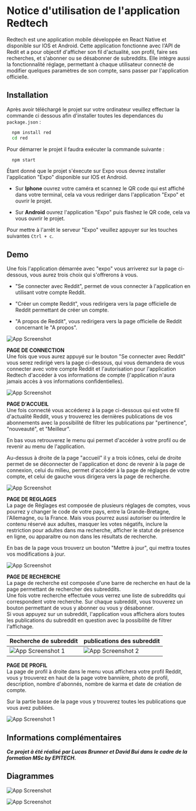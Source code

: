 
# Notice d'utilisation de l'application Redtech

Redtech est une application mobile développée en React Native et disponible sur IOS et Android.
Cette application fonctionne avec l'API de Redit et a pour objectif d'afficher son fil d'actualité, son profil, faire ses recherches, et s'abonner ou se désabonner de subreddits. Elle intègre aussi la fonctionnalité réglage, permettant à chaque utilisateur connecté de modifier quelques paramètres de son compte, sans passer par l'application officielle.



## Installation

Après avoir téléchargé le projet sur votre ordinateur veuillez effectuer la commande ci dessous afin d'installer toutes les dependances du ```package.json``` :

```bash
  npm install red
  cd red
```
Pour démarrer le projet il faudra exécuter la commande suivante : 

```bash
  npm start
```
Étant donné que le projet s'éxecute sur Expo vous devrez installer l'application "Expo" disponible sur IOS et Android.

- Sur **Iphone** ouvrez votre caméra et scannez le QR code qui est affiché dans votre terminal, cela va vous rediriger dans l'application "Expo" et ouvrir le projet.

- Sur **Android** ouvrez l'application "Expo" puis flashez le QR code, cela va vous ouvrir le projet.

Pour mettre à l'arrêt le serveur "Expo" veuillez appuyer sur les touches suivantes ```Ctrl + c```.



## Demo

Une fois l'application démarrée avec "expo" vous arriverez sur la page ci-dessous, vous aurez trois choix qui s'offrerons à vous.    

- "Se connecter avec Reddit", permet de vous connecter à l'application en utilisant votre compte Reddit.

- "Créer un compte Reddit", vous redirigera vers la page officielle de Reddit permettant de créer un compte.

- "A propos de Reddit", vous redirigera vers la page officielle de Reddit concernant le "A propos".
 
![App Screenshot](https://i.ibb.co/nc0x8Gg/Page-Connexion-3.png)   

**PAGE DE CONNECTION**  
Une fois que vous aurez appuyé sur le bouton "Se connecter avec Reddit" vous serez redirigé vers la page ci-dessous, qui vous demandera de vous connecter avec votre compte Reddit et l'autorisation pour l'application Redtech d'accéder à vos informations de compte (l'application n'aura jamais accès à vos informations confidentielles).

![App Screenshot](https://i.ibb.co/Qb61Hqq/Acces-Token.png) 

**PAGE D'ACCUEIL**   
Une fois connecté vous accéderez à la page ci-dessous qui est votre fil d'actualité Reddit, vous y trouverez les dernières publications de vos abonnements avec la possibilité de filtrer les publications par "pertinence", "nouveauté", et "Meilleur".  

En bas vous retrouverez le menu qui permet d'accéder à votre profil ou de revenir au menu de l'application.  
  
Au-dessus à droite de la page "accueil" il y a trois icônes, celui de droite permet de se déconnecter de l'application et donc de revenir à la page de connexion, celui du milieu, permet d'accéder à la page de réglages de votre compte, et celui de gauche vous dirigera vers la page de recherche.

![App Screenshot](https://i.ibb.co/GMWmppd/Accueil-New.png)

**PAGE DE REGLAGES**   
La page de Réglages est composée de plusieurs réglages de comptes, vous pourrez y changer le code de votre pays, entre la Grande-Bretagne, l'Allemagne, ou la France. Mais vous pourrez aussi autoriser ou interdire le contenu réservé aux adultes, masquer les votes négatifs, inclure la restriction pour adultes dans ma recherche, afficher le statut de présence en ligne, ou apparaitre ou non dans les résultats de recherche.    

En bas de la page vous trouverz un bouton "Mettre à jour", qui mettra toutes vos modifications à jour.

![App Screenshot](https://i.ibb.co/HzZgdWj/R-glages-1.png)  
  
**PAGE DE RECHERCHE**   
La page de recherche est composée d'une barre de recherche en haut de la page permettant de rechercher des subreddits.  
Une fois votre recherche effectuée vous verrez une liste de subreddits qui correspondent votre recherche. Sur chaque subreddit, vous trouverez un bouton permettant de vous y abonner ou vous y désabonner.   
Si vous appuyez sur un subreddit, l'application vous affichera alors toutes les publications du subreddit en question avec la possibilité de filtrer l'affichage.

| Recherche de subreddit | publications des subreddit |
| --- | --- |
| ![App Screenshot 1](https://i.ibb.co/d2Cf6px/Recherche-2.png) | ![App Screenshot 2](https://i.ibb.co/smWcXLb/Recherche-Sub-2.png) |
  
**PAGE DE PROFIL**  
La page de profil à droite dans le menu vous affichera votre profil Reddit, vous y trouverez en haut de la page votre bannière, photo de profil, description, nombre d'abonnés, nombre de karma et date de création de compte.    

Sur la partie basse de la page vous y trouverez toutes les publications que vous avez publiées. 

![App Screenshot 1](https://i.ibb.co/KyyJYWv/Profil-2.png)







## Informations complémentaires

***Ce projet à été réalisé par Lucas Brunner et David Bui dans le cadre de la formation MSc by EPITECH.***


## Diagrammes

![App Screenshot](https://i.ibb.co/6gCgDyM/Diagramme-sans-nom-drawio-3.png)


![App Screenshot](https://i.ibb.co/FmdC6b5/Diagramme-sans-nom-drawio-2.png)
